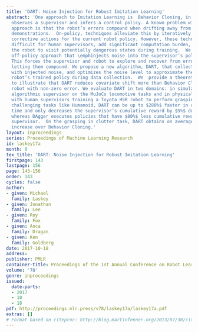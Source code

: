 ```yaml
---
title: 'DART: Noise Injection for Robust Imitation Learning'
abstract: 'One approach to Imitation Learning is  Behavior Cloning, in which a robot
  observes a supervisor and infers a control policy. A known problem with this “off-policy"
  approach is that the robot’s errors compound when drifting away from the supervisor’s
  demonstrations.  On-policy, techniques alleviate this by iteratively collecting
  corrective actions for the current robot policy. However, these techniques can be
  difficult for human supervisors, add significant computation burden, and require
  the robot to visit potentially dangerous states during training.  We propose an
  off-policy approach that \emphinjects noise into the supervisor’s policy while demonstrating.
  This forces the supervisor and robot to explore and recover from errors without
  letting them compound. We propose a new algorithm, DART, that collects demonstrations
  with injected noise, and optimizes the noise level to approximate the error of the
  robot’s trained policy during data collection.  We  provide a theoretical analysis
  to illustrate that DART reduces covariate shift more than Behavior Cloning for a
  robot with non-zero error. We evaluate DART in two domains: in simulation with an
  algorithmic supervisor on the MuJoCo locomotive tasks and in physical experiments
  with human supervisors training a Toyota HSR robot to perform grasping in clutter.  For
  challenging tasks like Humanoid, DART can be up to $280%$ faster in computation
  time and only decreases the supervisor’s cumulative reward by $5%$ during training,
  whereas DAgger executes policies that have $80%$ less cumulative reward than the
  supervisor.  On the grasping in clutter task, DART obtains on average $62%$ performance
  increase over Behavior Cloning.'
layout: inproceedings
series: Proceedings of Machine Learning Research
id: laskey17a
month: 0
tex_title: 'DART: Noise Injection for Robust Imitation Learning'
firstpage: 143
lastpage: 156
page: 143-156
order: 143
cycles: false
author:
- given: Michael
  family: Laskey
- given: Jonathan
  family: Lee
- given: Roy
  family: Fox
- given: Anca
  family: Dragan
- given: Ken
  family: Goldberg
date: 2017-10-18
address: 
publisher: PMLR
container-title: Proceedings of the 1st Annual Conference on Robot Learning
volume: '78'
genre: inproceedings
issued:
  date-parts:
  - 2017
  - 10
  - 18
pdf: http://proceedings.mlr.press/v78/laskey17a/laskey17a.pdf
extras: []
# Format based on citeproc: http://blog.martinfenner.org/2013/07/30/citeproc-yaml-for-bibliographies/
---
```

